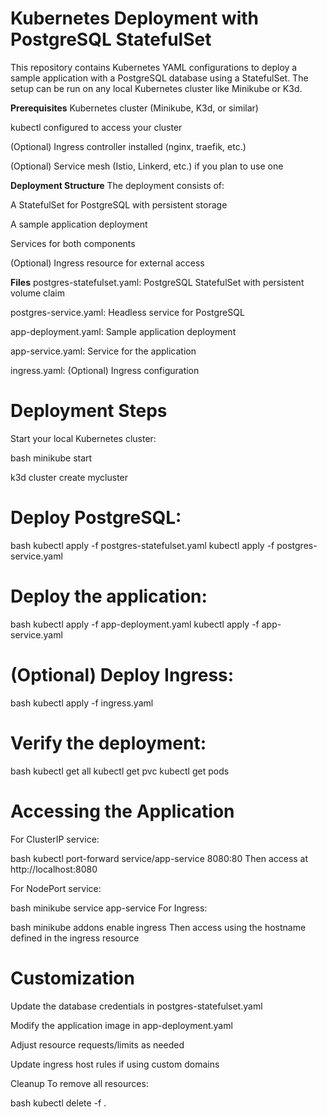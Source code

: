 # Kubernetes Deployment with PostgreSQL StatefulSet
This repository contains Kubernetes YAML configurations to deploy a sample application with a PostgreSQL database using a StatefulSet. The setup can be run on any local Kubernetes cluster like Minikube or K3d.

**Prerequisites**
Kubernetes cluster (Minikube, K3d, or similar)

kubectl configured to access your cluster

(Optional) Ingress controller installed (nginx, traefik, etc.)

(Optional) Service mesh (Istio, Linkerd, etc.) if you plan to use one

**Deployment Structure**
The deployment consists of:

A StatefulSet for PostgreSQL with persistent storage

A sample application deployment

Services for both components

(Optional) Ingress resource for external access

**Files**
postgres-statefulset.yaml: PostgreSQL StatefulSet with persistent volume claim

postgres-service.yaml: Headless service for PostgreSQL

app-deployment.yaml: Sample application deployment

app-service.yaml: Service for the application

ingress.yaml: (Optional) Ingress configuration

# Deployment Steps
Start your local Kubernetes cluster:

bash
minikube start

k3d cluster create mycluster

# Deploy PostgreSQL:

bash
kubectl apply -f postgres-statefulset.yaml
kubectl apply -f postgres-service.yaml

# Deploy the application:

bash
kubectl apply -f app-deployment.yaml
kubectl apply -f app-service.yaml
# (Optional) Deploy Ingress:

bash
kubectl apply -f ingress.yaml
# Verify the deployment:

bash
kubectl get all
kubectl get pvc
kubectl get pods

# Accessing the Application
For ClusterIP service:

bash
kubectl port-forward service/app-service 8080:80
Then access at http://localhost:8080

For NodePort service:

bash
minikube service app-service
For Ingress:

bash
minikube addons enable ingress
Then access using the hostname defined in the ingress resource

# Customization
Update the database credentials in postgres-statefulset.yaml

Modify the application image in app-deployment.yaml

Adjust resource requests/limits as needed

Update ingress host rules if using custom domains

Cleanup
To remove all resources:

bash
kubectl delete -f .
